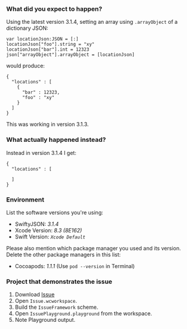 ### What did you expect to happen?

Using the latest version 3.1.4, setting an array using `.arrayObject` of a dictionary JSON:

	var locationJson:JSON = [:]
	locationJson["foo"].string = "xy"
	locationJson["bar"].int = 12323
	json["arrayObject"].arrayObject = [locationJson]
	
would produce:

	{
	  "locations" : [
	    {
	      "bar" : 12323,
	      "foo" : "xy"
	    }
	  ]
	}

This was working in version 3.1.3.

### What actually happened instead?

Instead in version 3.1.4 I get:

	{
	  "locations" : [
	
	  ]
	}

### Environment

List the software versions you're using:

 - SwiftyJSON: *3.1.4*
 - Xcode Version: *8.3 (8E162)*
 - Swift Version: *`Xcode Default`*

Please also mention which package manager you used and its version. Delete the
other package managers in this list:

 - Cocoapods: *1.1.1* (Use `pod --version` in Terminal)

### Project that demonstrates the issue

1. Download [Issue](https://github.com/angrykilobyte/SwiftyJSON-Issue)
2. Open `Issue.wcworkspace`.
3. Build the `IssueFramework` scheme.
3. Open `IssuePlayground.playground` from the workspace.
4. Note Playground output.
